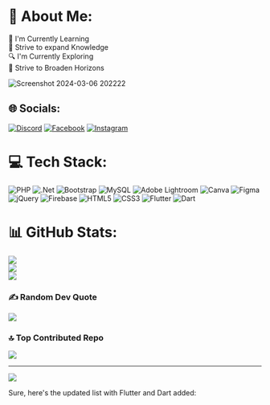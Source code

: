 # 💫 About Me:
🌱 I'm Currently Learning<br>🧠 Strive to expand Knowledge<br>🔍 I'm Currently Exploring<br>🚀 Strive to Broaden Horizons<br>

![Screenshot 2024-03-06 202222](https://github.com/VannyCon/VannyCon/assets/120610880/2dee6f40-08d9-45f8-81aa-9b1fe6455164)
## 🌐 Socials:
[![Discord](https://img.shields.io/badge/Discord-%237289DA.svg?logo=discord&logoColor=white)](https://discord.gg/VannyCon#0066) [![Facebook](https://img.shields.io/badge/Facebook-%231877F2.svg?logo=Facebook&logoColor=white)](https://facebook.com/https://www.facebook.com/auhok.gege) [![Instagram](https://img.shields.io/badge/Instagram-%23E4405F.svg?logo=Instagram&logoColor=white)](https://instagram.com/https://www.instagram.com/alaka.nurse/) 

# 💻 Tech Stack:
![PHP](https://img.shields.io/badge/php-%23777BB4.svg?style=flat&logo=php&logoColor=white) ![.Net](https://img.shields.io/badge/.NET-5C2D91?style=flat&logo=.net&logoColor=white) ![Bootstrap](https://img.shields.io/badge/bootstrap-%238511FA.svg?style=flat&logo=bootstrap&logoColor=white) ![MySQL](https://img.shields.io/badge/mysql-%2300000f.svg?style=flat&logo=mysql&logoColor=white) ![Adobe Lightroom](https://img.shields.io/badge/Adobe%20Lightroom-31A8FF.svg?style=flat&logo=Adobe%20Lightroom&logoColor=white) ![Canva](https://img.shields.io/badge/Canva-%2300C4CC.svg?style=flat&logo=Canva&logoColor=white) ![Figma](https://img.shields.io/badge/figma-%23F24E1E.svg?style=flat&logo=figma&logoColor=white) ![jQuery](https://img.shields.io/badge/jquery-%230769AD.svg?style=flat&logo=jquery&logoColor=white) ![Firebase](https://img.shields.io/badge/firebase-%23039BE5.svg?style=flat&logo=firebase) ![HTML5](https://img.shields.io/badge/html5-%23E34F26.svg?style=flat&logo=html5&logoColor=white) ![CSS3](https://img.shields.io/badge/css3-%231572B6.svg?style=flat&logo=css3&logoColor=white) ![Flutter](https://img.shields.io/badge/Flutter-%2302569B.svg?style=flat&logo=Flutter&logoColor=white) ![Dart](https://img.shields.io/badge/Dart-%230175C2.svg?style=flat&logo=dart&logoColor=white)
# 📊 GitHub Stats:
![](https://github-readme-stats.vercel.app/api?username=Vannycon&theme=radical&hide_border=false&include_all_commits=false&count_private=false)<br/>
![](https://github-readme-streak-stats.herokuapp.com/?user=Vannycon&theme=radical&hide_border=false)<br/>
![](https://github-readme-stats.vercel.app/api/top-langs/?username=Vannycon&theme=radical&hide_border=false&include_all_commits=false&count_private=false&layout=compact)

### ✍️ Random Dev Quote
![](https://quotes-github-readme.vercel.app/api?type=horizontal&theme=radical)

### 🔝 Top Contributed Repo
![](https://github-contributor-stats.vercel.app/api?username=Vannycon&limit=5&theme=radical&combine_all_yearly_contributions=true)

---
[![](https://visitcount.itsvg.in/api?id=Vannycon&icon=0&color=1)](https://visitcount.itsvg.in)

<!-- Proudly created with GPRM ( https://gprm.itsvg.in ) -->


Sure, here's the updated list with Flutter and Dart added:


